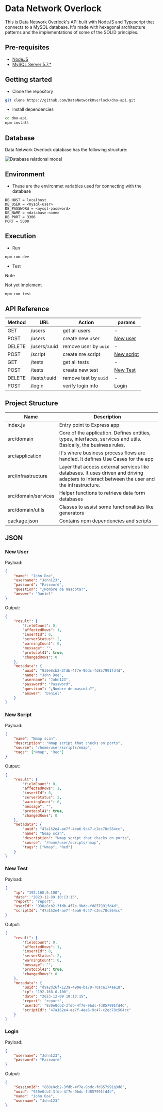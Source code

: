 # Data Network Overlock

This is [Data Network Overlock's](https://github.com/DataNetworkOverlock/DNOProject) API built with NodeJS and Typescript that connects to a MySQL database. It's made with hexagonal architecture patterns and the implementations of some of the SOLID principles.

## Pre-requisites

-   [NodeJS](https://nodejs.org/en/)
-   [MySQL Server 5.7.\*](https://dev.mysql.com/downloads/)

## Getting started

-   Clone the repository

```bash
git clone https://github.com/DataNetworkOverlock/dno-api.git
```

-   Install dependencies

```bash
cd dno-api
npm install
```

## Database

Data Network Overlock database has the following structure:

![Database relational model](./images/BBDD.png)

## Environment

-   These are the environmet variables used for connecting with the database

```
DB_HOST = localhost
DB_USER = <mysql-user>
DB_PASSWORd = <mysql-password>
DB_NAME = <database-name>
DB_PORT = 3306
PORT = 5000
```

## Execution

-   Run

```bash
npm run dev
```

-   Test

> [!NOTE]
> Not yet implement

```bash
npm run test
```

## API Reference

| Method | URL          | Action                | params                    |
| ------ | ------------ | --------------------- | ------------------------- |
| GET    | /users       | get all users         | -                         |
| POST   | /users       | create new user       | [New user](#new-user)     |
| DELETE | /users/:uuid | remove user by `uuid` | -                         |
| POST   | /script      | create nre script     | [New script](#new-script) |
| GET    | /tests       | get all tests         | -                         |
| POST   | /tests       | create new test       | [New Test](#new-test)     |
| DELETE | /tests/:uuid | remove test by `uuid` | -                         |
| POST   | /login       | verify login info     | [Login](#login)           |

## Project Structure

| Name                | Description                                                                                                                                  |
| ------------------- | -------------------------------------------------------------------------------------------------------------------------------------------- |
| index.js            | Entry point to Express app                                                                                                                   |
| src/domain          | Core of the application. Defines entities, types, interfaces, services and utils. Basically, the business rules.                             |
| src/application     | It's where business process flows are handled. It defines Use Cases for the app                                                              |
| src/infrastructure  | Layer that access external services like databases. It uses driven and driving adapters to interact between the user and the infrastructure. |
| src/domain/services | Helper functions to retrieve data form databases                                                                                             |
| src/domain/utils    | Classes to assist some functionalities like generators                                                                                       |
| package.json        | Contains npm dependencies and scripts                                                                                                        |

## JSON

### New User

Payload:

```json
{
    "name": "John Doe",
    "username": "John123",
    "password": "Password",
    "question": "¿Nombre de mascota?",
    "answer": "Daniel"
}
```

Output:

```json
{
    "result": {
        "fieldCount": 0,
        "affectedRows": 1,
        "insertId": 0,
        "serverStatus": 2,
        "warningCount": 0,
        "message": "",
        "protocol41": true,
        "changedRows": 0
    },
    "metadata": {
        "uuid": "930e0cb2-3fdb-4f7e-9bdc-fd857991fd4d",
        "name": "John Doe",
        "username": "John123",
        "password": "Password",
        "question": "¿Nombre de mascota?",
        "answer": "Daniel"
    }
}
```

### New Script

Payload:

```json
{
    "name": "Nmap scan",
    "description": "Nmap script that checks on ports",
    "source": "/home/user/scripts/nmap",
    "tags": ["Nmap", "Red"]
}
```

Output:

```json
{
    "result": {
        "fieldCount": 0,
        "affectedRows": 1,
        "insertId": 0,
        "serverStatus": 2,
        "warningCount": 0,
        "message": "",
        "protocol41": true,
        "changedRows": 0
    },
    "metadata": {
        "uuid": "47a162e4-ae7f-4ea6-9c47-c2ec78c564cc",
        "name": "Nmap scan",
        "description": "Nmap script that checks on ports",
        "source": "/home/user/scripts/nmap",
        "tags": ["Nmap", "Red"]
    }
}
```

### New Test

Payload:

```json
{
    "ip": "192.168.0.100",
    "date": "2023-12-09 10:13:15",
    "report": "report",
    "userId": "930e0cb2-3fdb-4f7e-9bdc-fd857991fd4d",
    "scriptId": "47a162e4-ae7f-4ea6-9c47-c2ec78c564cc"
}
```

Output:

```json
{
    "result": {
        "fieldCount": 0,
        "affectedRows": 1,
        "insertId": 0,
        "serverStatus": 2,
        "warningCount": 0,
        "message": "",
        "protocol41": true,
        "changedRows": 0
    },
    "metadata": {
        "uuid": "d9a2d26f-123a-490e-b178-70ace174ae18",
        "ip": "192.168.0.100",
        "date": "2023-12-09 10:13:15",
        "report": "report",
        "userId": "930e0cb2-3fdb-4f7e-9bdc-fd857991fd4d",
        "scriptId": "47a162e4-ae7f-4ea6-9c47-c2ec78c564cc"
    }
}
```

### Login

Payload:

```json
{
    "username": "John123",
    "password": "Password"
}
```

Output:

```json
{
    "SessionId": "860e0cb2-3fdb-4f7e-9bdc-fd857991g9d8",
    "uuid": "930e0cb2-3fdb-4f7e-9bdc-fd857991fd4d",
    "name": "John Doe",
    "username": "John123"
}
```
